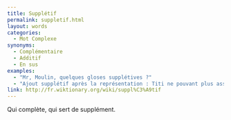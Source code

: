 ```yaml
---
title: Supplétif
permalink: suppletif.html
layout: words
categories:
  - Mot Complexe
synonyms:
  - Complémentaire
  - Additif
  - En sus
examples:
  - "Mr, Moulin, quelques gloses supplétives ?"
  - "Ajout supplétif après la représentation : Titi ne pouvant plus assurer son autarcie a dû se dégoter un CDD dont les revenus mensuels lui permirent de rembourser son crédit... (cf. histoires)"
link: http://fr.wiktionary.org/wiki/suppl%C3%A9tif
---
```


Qui complète, qui sert de supplément.
